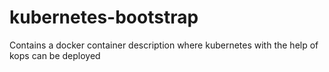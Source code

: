 # kubernetes-bootstrap
Contains a docker container description where kubernetes with the help of kops can be deployed
